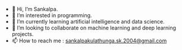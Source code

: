 - 👋 Hi, I’m Sankalpa.
- 👀 I’m interested in programming.
- 🌱 I’m currently learning artificial intelligence and data science.
- 💞️ I’m looking to collaborate on machine learning and deep learning projects.
- 📫 How to reach me : sankalpakulathunga.sk.2004@gmail.com

<!---
s4nkalpa/s4nkalpa is a ✨ special ✨ repository because its `README.md` (this file) appears on your GitHub profile.
You can click the Preview link to take a look at your changes.
--->

